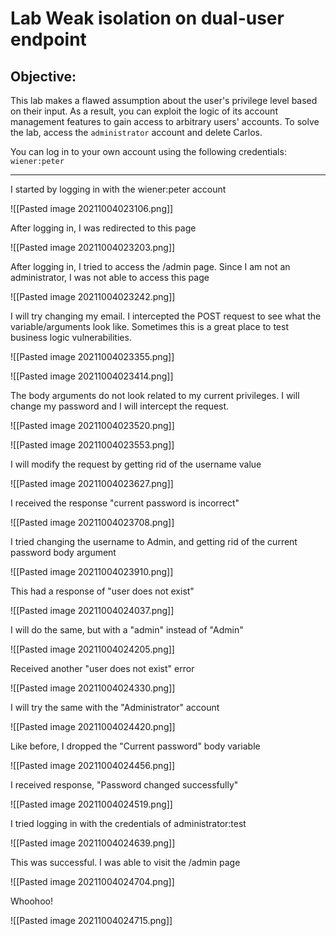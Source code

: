 # Lab Weak isolation on dual-user endpoint

## Objective:

This lab makes a flawed assumption about the user's privilege level based on their input. As a result, you can exploit the logic of its account management features to gain access to arbitrary users' accounts. To solve the lab, access the `administrator` account and delete Carlos.

You can log in to your own account using the following credentials: `wiener:peter`

------------------------------------------------------------

I started by logging in with the wiener:peter account


![[Pasted image 20211004023106.png]]

After logging in, I was redirected to this page 

![[Pasted image 20211004023203.png]]

After logging in, I tried to access the /admin page. Since I am not an administrator, I was not able to access this page 

![[Pasted image 20211004023242.png]]

I will try changing my email. I intercepted the POST request to see what the variable/arguments look like. Sometimes this is a great place to test business logic vulnerabilities.

![[Pasted image 20211004023355.png]]

![[Pasted image 20211004023414.png]]


The body arguments do not look related to my current privileges. I will change my password and I will intercept the request. 

![[Pasted image 20211004023520.png]]

![[Pasted image 20211004023553.png]]

I will modify the request by getting rid of the username value

![[Pasted image 20211004023627.png]]

I received the response "current password is incorrect"

![[Pasted image 20211004023708.png]]

I tried changing the username to Admin, and getting rid of the current password body argument

![[Pasted image 20211004023910.png]]

This had a response of "user does not exist"

![[Pasted image 20211004024037.png]]

I will do the same, but with a "admin" instead of "Admin"

![[Pasted image 20211004024205.png]]

Received another "user does not exist" error

![[Pasted image 20211004024330.png]]

I will try the same with the "Administrator" account

![[Pasted image 20211004024420.png]]

Like before, I dropped the "Current password" body variable

![[Pasted image 20211004024456.png]]

I received response, "Password changed successfully"

![[Pasted image 20211004024519.png]]

I tried logging in with the credentials of administrator:test

![[Pasted image 20211004024639.png]]

This was successful. I was able to visit the /admin page

![[Pasted image 20211004024704.png]]

Whoohoo!

![[Pasted image 20211004024715.png]]